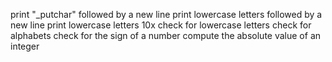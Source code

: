print "_putchar" followed by a new line
print lowercase letters followed by a new line
print lowercase letters 10x
check for lowercase letters
check for alphabets
check for the sign of a number
compute the absolute value of an integer
